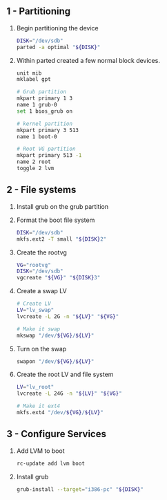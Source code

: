 ## 1 - Partitioning

1. Begin partitioning the device

    ```bash
    DISK="/dev/sdb"
    parted -a optimal "${DISK}"
    ```
1. Within parted created a few normal block devices.

    ```bash
    unit mib
    mklabel gpt

    # Grub partition
    mkpart primary 1 3
    name 1 grub-0
    set 1 bios_grub on

    # kernel partition
    mkpart primary 3 513
    name 1 boot-0

    # Root VG partition
    mkpart primary 513 -1
    name 2 root
    toggle 2 lvm
    ```

## 2 - File systems

1. Install grub on the grub partition
1. Format the boot file system

    ```bash
    DISK="/dev/sdb"
    mkfs.ext2 -T small "${DISK}2"
    ```
1. Create the rootvg

    ```bash
    VG="rootvg"
    DISK="/dev/sdb"
    vgcreate "${VG}" "${DISK}3"
    ```
1. Create a swap LV

    ```bash
    # Create LV
    LV="lv_swap"
    lvcreate -L 2G -n "${LV}" "${VG}"

    # Make it swap
    mkswap "/dev/${VG}/${LV}"
    ```
1. Turn on the swap

    ```bash
    swapon "/dev/${VG}/${LV}"
    ```
1. Create the root LV and file system

    ```bash
    LV="lv_root"
    lvcreate -L 24G -n "${LV}" "${VG}"

    # Make it ext4
    mkfs.ext4 "/dev/${VG}/${LV}"
    ```

## 3 - Configure Services

1. Add LVM to boot

    ```bash
    rc-update add lvm boot
    ```
1. Install grub

    ```bash
    grub-install --target="i386-pc" "${DISK}"
    ```
